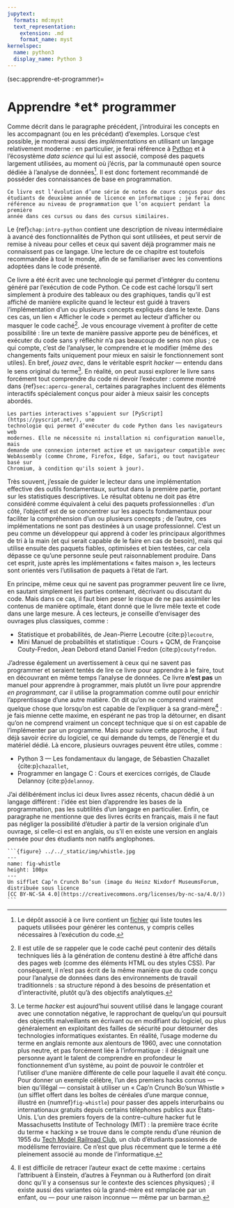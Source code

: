 ```yaml
---
jupytext:
  formats: md:myst
  text_representation:
    extension: .md
    format_name: myst
kernelspec:
  name: python3
  display_name: Python 3
---
```


(sec:apprendre-et-programmer)=
# Apprendre <span class="ast">\*</span>et<span class="ast">\*</span> programmer

Comme décrit dans le paragraphe précédent, j’introduirai les concepts en les
accompagnant (ou en les précédant) d’exemples. Lorsque c’est possible, je
montrerai aussi des _implémentations_ en utilisant un langage relativement
moderne : en particulier, je ferai référence à [Python](https://www.python.org)
et à l’écosystème _data science_ qui lui est associé, composé des paquets
largement utilisées, au moment où j’écris, par la communauté open source dédiée
à l’analyse de données[^paquets]. Il est donc fortement recommandé de posséder
des connaissances de base en programmation.
```{margin}
Ce livre est l’évolution d’une série de notes de cours conçus pour des
étudiants de deuxième année de licence en informatique ; je ferai donc
référence au niveau de programmation que l’on acquiert pendant la première
année dans ces cursus ou dans des cursus similaires.
```

Le {ref}`chap:intro-python` contient une description de niveau intermédiaire à
avancé des fonctionnalités de Python qui sont utilisées, et peut servir de
remise à niveau pour celles et ceux qui savent déjà programmer mais ne
connaissent pas ce langage. Une lecture de ce chapitre est toutefois
recommandée à tout le monde, afin de se familiariser avec les conventions
adoptées dans le code présenté.

Ce livre a été écrit avec une technologie qui permet d’intégrer du contenu
généré par l’exécution de code Python. Ce code est caché lorsqu’il sert
simplement à produire des tableaux ou des graphiques, tandis qu’il est affiché
de manière explicite quand le lecteur est guidé à travers l’implémentation d’un
ou plusieurs concepts expliqués dans le texte. Dans ces cas, un lien « Afficher
le code » permet au lecteur d’afficher ou masquer le code caché[^hidden-code].
Je vous encourage vivement à profiter de cette possibilité : lire un texte de
manière passive apporte peu de bénéfices, et exécuter du code sans y réfléchir
n’a pas beaucoup de sens non plus ; ce qui compte, c’est de l’analyser, le
comprendre et le modifier (même des changements faits uniquement pour mieux en
saisir le fonctionnement sont utiles). En bref, _jouez avec_, dans le véritable
esprit _hacker_ &mdash; entendu dans le sens original du terme[^hacker]. En
réalité, on peut aussi explorer le livre sans forcément tout comprendre du code
ni devoir l’exécuter : comme montré dans {ref}`sec:apercu-general`, certaines
paragraphes incluent des éléments interactifs spécialement conçus pour aider à
mieux saisir les concepts abordés.

```{margin}
Les parties interactives s’appuient sur [PyScript](https://pyscript.net/), une
technologie qui permet d’exécuter du code Python dans les navigateurs web
modernes. Elle ne nécessite ni installation ni configuration manuelle, mais
demande une connexion internet active et un navigateur compatible avec
WebAssembly (comme Chrome, Firefox, Edge, Safari, ou tout navigateur basé sur
Chromium, à condition qu'ils soient à jour).
```

Très souvent, j’essaie de guider le lecteur dans une implémentation effective
des outils fondamentaux, surtout dans la première partie, portant sur les
statistiques descriptives. Le résultat obtenu ne doit pas être considéré comme
équivalent à celui des paquets professionnelles : d’un côté, l’objectif est de
se concentrer sur les aspects fondamentaux pour faciliter la compréhension d’un
ou plusieurs concepts ; de l’autre, ces implémentations ne sont pas destinées à
un usage professionnel. C’est un peu comme un développeur qui apprend à coder
les principaux algorithmes de tri à la main (et qui serait capable de le faire
en cas de besoin), mais qui utilise ensuite des paquets fiables, optimisées et
bien testées, car cela dépasse ce qu’une personne seule peut raisonnablement
produire. Dans cet esprit, juste après les implémentations « faites maison »,
les lecteurs sont orientés vers l’utilisation de paquets à l’état de l’art.

En principe, même ceux qui ne savent pas programmer peuvent lire ce livre, en
sautant simplement les parties contenant, décrivant ou discutant du code. Mais
dans ce cas, il faut bien peser le risque de ne pas assimiler les contenus de
manière optimale, étant donné que le livre mêle texte et code dans une large
mesure. À ces lecteurs, je conseille d’envisager des ouvrages plus classiques,
comme :

- Statistique et probabilités, de Jean-Pierre Lecoutre {cite:p}`lecoutre`,
- Mini Manuel de probabilités et statistique : Cours + QCM, de Françoise
  Couty-Fredon, Jean Debord etand Daniel Fredon {cite:p}`coutyfredon`.

J’adresse également un avertissement à ceux qui ne savent pas programmer et
seraient tentés de lire ce livre pour apprendre à le faire, tout en découvrant
en même temps l’analyse de données. Ce livre __n’est pas__ un manuel pour
apprendre à programmer, mais plutôt un livre pour apprendre _en programmant_,
car il utilise la programmation comme outil pour enrichir l’apprentissage d’une
autre matière. On dit qu’on ne comprend vraiment quelque chose que lorsqu’on
est capable de l’expliquer à sa grand-mère[^cite-granny] : je fais mienne cette
maxime, en espérant ne pas trop la détourner, en disant qu’on ne comprend
vraiment un concept technique que si on est capable de l’implémenter par un
programme. Mais pour suivre cette approche, il faut déjà savoir écrire du
logiciel, ce qui demande du temps, de l’énergie et du matériel dédié. Là
encore, plusieurs ouvrages peuvent être utiles, comme :

- Python 3 &mdash; Les fondamentaux du langage, de Sébastien Chazallet
  {cite:p}`chazallet`,
- Programmer en langage C : Cours et exercices corrigés, de Claude Delannoy
  {cite:p}`delannoy`.

J’ai délibérément inclus ici deux livres assez récents, chacun dédié à un
langage différent : l’idée est bien d’apprendre les bases de la programmation,
pas les subtilités d’un langage en particulier. Enfin, ce paragraphe ne
mentionne que des livres écrits en français, mais il ne faut pas négliger la
possibilité d’étudier à partir de la version originale d’un ouvrage, si
celle-ci est en anglais, ou s’il en existe une version en anglais pensée pour
des étudiants non natifs anglophones.

````{margin}
```{figure} ../../_static/img/whistle.jpg
---
name: fig-whistle
height: 100px
---
Un sifflet Cap’n Crunch Bo’sun (image du Heinz Nixdorf MuseumsForum,
distribuée sous licence
[CC BY-NC-SA 4.0](https://creativecommons.org/licenses/by-nc-sa/4.0/))
```
````


[^paquets]: Le dépôt associé à ce livre contient un
[fichier](https://github.com/dariomalchiodi/sds/blob/main/requirements.in)
qui liste toutes les paquets utilisées pour générer les contenus, y compris
celles nécessaires à l’exécution du code.

[^hidden-code]: Il est utile de se rappeler que le code caché peut contenir des
détails techniques liés à la génération de contenu destiné à être affiché dans
des pages web (comme des éléments HTML ou des styles CSS). Par conséquent, il
n’est pas écrit de la même manière que du code conçu pour l’analyse de données
dans des environnements de travail traditionnels : sa structure répond à des
besoins de présentation et d’interactivité, plutôt qu’à des objectifs
analytiques.

[^hacker]: Le terme _hacker_ est aujourd’hui souvent utilisé dans le langage
courant avec une connotation négative, le rapprochant de quelqu’un qui poursuit
des objectifs malveillants en écrivant ou en modifiant du logiciel, ou plus
généralement en exploitant des failles de sécurité pour détourner des
technologies informatiques existantes. En réalité, l’usage moderne du terme en
anglais remonte aux alentours de 1960, avec une connotation plus neutre, et pas
forcément liée à l’informatique : il désignait une personne ayant le talent de
comprendre en profondeur le fonctionnement d’un système, au point de pouvoir le
contrôler et l’utiliser d’une manière différente de celle pour laquelle il
avait été conçu. Pour donner un exemple célèbre, l’un des premiers hacks connus 
&mdash; bien qu’illégal &mdash; consistait à utiliser un « Cap’n Crunch Bo’sun
Whistle » (un sifflet offert dans les boîtes de céréales d’une marque connue,
illustré en {numref}`fig-whistle`) pour passer des appels interurbains ou
internationaux gratuits depuis certains téléphones publics aux États-Unis. L’un
des premiers foyers de la contre-culture hacker fut le Massachusetts Institute
of Technology (MIT) : la première trace écrite du terme « hacking » se trouve
dans le compte rendu d’une réunion de 1955 du
[Tech Model Railroad Club](http://tmrc.mit.edu/), un club d’étudiants
passionnés de modélisme ferroviaire. Ce n’est que plus récemment que le terme a
été pleinement associé au monde de l’informatique.

[^cite-granny]: Il est difficile de retracer l’auteur exact de cette maxime :
certains l’attribuent à Einstein, d’autres à Feynman ou à Rutherford (on dirait
donc qu’il y a consensus sur le contexte des sciences physiques) ; il existe
aussi des variantes où la grand-mère est remplacée par un enfant, ou &mdash;
pour une raison inconnue &mdash; même par un barman.

